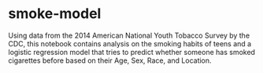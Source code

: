 # smoke-model

Using data from the 2014 American National Youth Tobacco Survey by the CDC, this notebook contains analysis on the smoking habits of teens and a logistic regression model that tries to predict whether someone has smoked cigarettes before based on their Age, Sex, Race, and Location.
